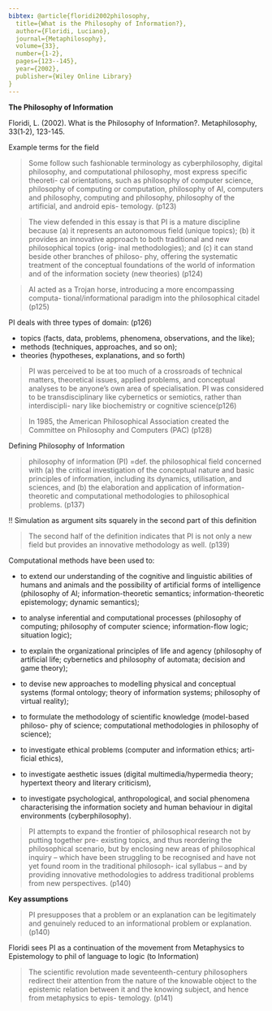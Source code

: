 ```yaml
---
bibtex: @article{floridi2002philosophy,
  title={What is the Philosophy of Information?},
  author={Floridi, Luciano},
  journal={Metaphilosophy},
  volume={33},
  number={1-2},
  pages={123--145},
  year={2002},
  publisher={Wiley Online Library}
}
---
```


**The Philosophy of Information**

Floridi, L. (2002). What is the Philosophy of Information?. Metaphilosophy, 33(1‐2), 123-145.

Example terms for the field

> Some follow such fashionable terminology as cyberphilosophy, digital philosophy, and computational philosophy, most express specific theoreti- cal orientations, such as philosophy of computer science, philosophy of computing or computation, philosophy of AI, computers and philosophy, computing and philosophy, philosophy of the artificial, and android epis- temology. (p123)

>  The view defended in this essay is that PI is a mature discipline because (a) it represents an autonomous field (unique topics); (b) it provides an innovative approach to both traditional and new philosophical topics (orig- inal methodologies); and (c) it can stand beside other branches of philoso- phy, offering the systematic treatment of the conceptual foundations of the world of information and of the information society (new theories) (p124)

> AI acted as a Trojan horse, introducing a more encompassing computa- tional/informational paradigm into the philosophical citadel (p125)

PI deals with three types of domain:  (p126)
  - topics (facts, data, problems, phenomena, observations, and the like); 
  - methods (techniques, approaches, and so on); 
  - theories (hypotheses, explanations, and so forth)

> PI was perceived to be at too much of a crossroads of technical matters, theoretical issues, applied problems, and conceptual analyses to be anyone’s own area of specialisation. PI was considered to be transdisciplinary like cybernetics or semiotics, rather than interdiscipli- nary like biochemistry or cognitive science(p126)

> In 1985, the American Philosophical Association created the Committee on Philosophy and Computers (PAC) (p128)

Defining Philosophy of Information 

> philosophy of information (PI) =def. the philosophical field concerned with (a) the critical investigation of the conceptual nature and basic principles of information, including its dynamics, utilisation, and sciences, and (b) the elaboration and application of information- theoretic and computational methodologies to philosophical problems. (p137)

!! Simulation as argument sits squarely in the second part of this definition

> The second half of the definition indicates that PI is not only a new field but provides an innovative methodology as well. (p139)

Computational methods have been used to:

  -  to extend our understanding of the cognitive and linguistic abilities of humans and animals and the possibility of artificial forms of intelligence (philosophy of AI; information-theoretic semantics; information-theoretic epistemology; dynamic semantics);

  - to analyse inferential and computational processes (philosophy of computing; philosophy of computer science; information-flow logic; situation logic);

  - to explain the organizational principles of life and agency (philosophy of artificial life; cybernetics and philosophy of automata; decision and game theory);

  - to devise new approaches to modelling physical and conceptual systems (formal ontology; theory of information systems; philosophy of virtual reality);

  - to formulate the methodology of scientific knowledge (model-based philoso- phy of science; computational methodologies in philosophy of science);

  -  to investigate ethical problems (computer and information ethics; arti- ficial ethics), 

  - to investigate aesthetic issues (digital multimedia/hypermedia theory; hypertext theory and literary criticism), 

  - to investigate psychological, anthropological, and social phenomena characterising the information society and human behaviour in digital environments (cyberphilosophy).


> PI attempts to expand the frontier of philosophical research not by putting together pre- existing topics, and thus reordering the philosophical scenario, but by enclosing new areas of philosophical inquiry – which have been struggling to be recognised and have not yet found room in the traditional philosoph- ical syllabus – and by providing innovative methodologies to address traditional problems from new perspectives. (p140)

**Key assumptions**

> PI presupposes that a problem or an explanation can be legitimately and genuinely reduced to an informational problem or explanation. (p140)

Floridi sees PI as a continuation of the movement from Metaphysics to Epistemology to phil of language to logic (to Information)

> The scientific revolution made seventeenth-century philosophers redirect their attention from the nature of the knowable object to the epistemic relation between it and the knowing subject, and hence from metaphysics to epis- temology. (p141)